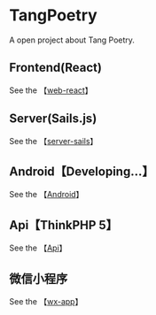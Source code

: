 # TangPoetry

A open project about Tang Poetry.

## Frontend(React)
See the 【[web-react](https://github.com/ArronYR/TangPoetry/tree/master/web-react)】

## Server(Sails.js)
See the 【[server-sails](https://github.com/ArronYR/TangPoetry/tree/master/server-sails)】

## Android【Developing...】
See the 【[Android](https://github.com/ArronYR/TangPoetry/tree/master/Android)】

## Api【ThinkPHP 5】
See the 【[Api](https://github.com/ArronYR/TangPoetry/tree/master/api)】

## 微信小程序
See the 【[wx-app](https://github.com/ArronYR/TangPoetry/tree/master/wx-app)】
